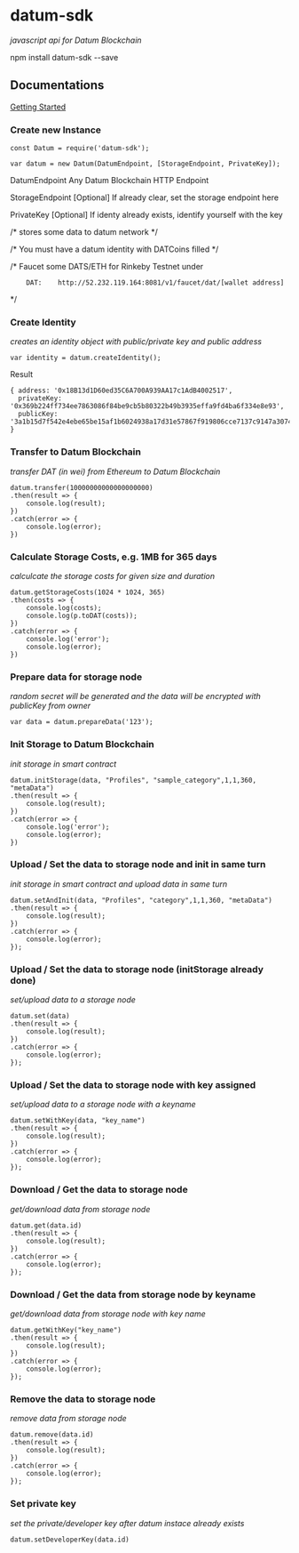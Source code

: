 # datum-sdk
*javascript api for Datum Blockchain*

npm install datum-sdk --save

## Documentations

[Getting Started](https://gettingstarted.datum.org/)


### Create new Instance

```
const Datum = require('datum-sdk');

var datum = new Datum(DatumEndpoint, [StorageEndpoint, PrivateKey]);
```

DatumEndpoint	Any Datum Blockchain HTTP Endpoint

StorageEndpoint	[Optional] If already clear, set the storage endpoint here

PrivateKey	[Optional] If identy already exists, identify yourself with the key


/* stores some data to datum network */

/* You must have a datum identity with DATCoins filled */

/* Faucet some DATS/ETH for Rinkeby Testnet under 
```
    DAT:    http://52.232.119.164:8081/v1/faucet/dat/[wallet address]
```
*/



### Create Identity

*creates an identity object with public/private key and public address*

```
var identity = datum.createIdentity();
```

Result
```
{ address: '0x18B13d1D60ed35C6A700A939AA17c1AdB4002517',
  privateKey: '0x369b224ff734ee7863086f84be9cb5b80322b49b3935effa9fd4ba6f334e8e93',
  publicKey: '3a1b15d7f542e4ebe65be15af1b6024938a17d31e57867f919806cce7137c9147a30744c307b8ac8541b050547bb5a9dd58deec918fcd3cf517b42f0fc0ffbeb' }
```


### Transfer to Datum Blockchain

*transfer DAT (in wei) from Ethereum to Datum Blockchain*

```
datum.transfer(10000000000000000000)
.then(result => {
    console.log(result);
})
.catch(error => {
    console.log(error);
})
```



### Calculate Storage Costs, e.g. 1MB for 365 days

*calculcate the storage costs for given size and duration*

```
datum.getStorageCosts(1024 * 1024, 365)
.then(costs => {
    console.log(costs);
    console.log(p.toDAT(costs));
})
.catch(error => {
    console.log('error');
    console.log(error);
})
```

### Prepare data for storage node

*random secret will be generated and the data will be encrypted with publicKey from owner*

```
var data = datum.prepareData('123');
```


### Init Storage to Datum Blockchain

*init storage in smart contract*

```
datum.initStorage(data, "Profiles", "sample_category",1,1,360, "metaData")
.then(result => {
    console.log(result);
})
.catch(error => {
    console.log('error');
    console.log(error);
})
```


### Upload / Set the data to storage node and init in same turn

*init storage in smart contract and upload data in same turn*

```
datum.setAndInit(data, "Profiles", "category",1,1,360, "metaData")
.then(result => {
    console.log(result);
})
.catch(error => {
    console.log(error);
});
```


### Upload / Set the data to storage node (initStorage already done)

*set/upload data to a storage node*

```
datum.set(data)
.then(result => {
    console.log(result);
})
.catch(error => {
    console.log(error);
});
```


### Upload / Set the data to storage node with key assigned

*set/upload data to a storage node with a keyname*

```
datum.setWithKey(data, "key_name")
.then(result => {
    console.log(result);
})
.catch(error => {
    console.log(error);
});
```


### Download / Get the data to storage node

*get/download data from storage node*

```
datum.get(data.id)
.then(result => {
    console.log(result);
})
.catch(error => {
    console.log(error);
});
```


### Download / Get the data from storage node by keyname

*get/download data from storage node with key name*

```
datum.getWithKey("key_name")
.then(result => {
    console.log(result);
})
.catch(error => {
    console.log(error);
});
```


### Remove the data to storage node

*remove data from storage node*

```
datum.remove(data.id)
.then(result => {
    console.log(result);
})
.catch(error => {
    console.log(error);
});
```


### Set private key

*set the private/developer key after datum instace already exists*

```
datum.setDeveloperKey(data.id)
```
